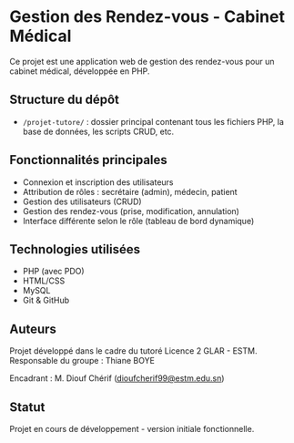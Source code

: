 # Gestion des Rendez-vous - Cabinet Médical

Ce projet est une application web de gestion des rendez-vous pour un cabinet médical, développée en PHP.

## Structure du dépôt

- `/projet-tutore/` : dossier principal contenant tous les fichiers PHP, la base de données, les scripts CRUD, etc.

##  Fonctionnalités principales

- Connexion et inscription des utilisateurs
- Attribution de rôles : secrétaire (admin), médecin, patient
- Gestion des utilisateurs (CRUD)
- Gestion des rendez-vous (prise, modification, annulation)
- Interface différente selon le rôle (tableau de bord dynamique)

##  Technologies utilisées

- PHP (avec PDO)
- HTML/CSS
- MySQL
- Git & GitHub

##  Auteurs

Projet développé dans le cadre du tutoré Licence 2 GLAR - ESTM.  
Responsable du groupe : Thiane BOYE

Encadrant : M. Diouf Chérif (dioufcherif99@estm.edu.sn)

## Statut

Projet en cours de développement - version initiale fonctionnelle.
